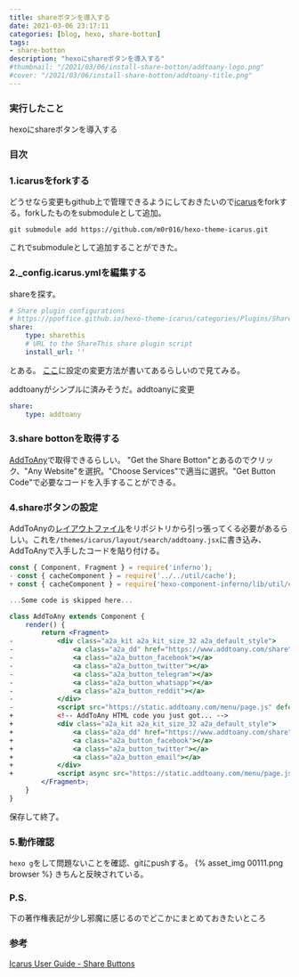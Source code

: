 ```yaml
---
title: shareボタンを導入する
date: 2021-03-06 23:17:11
categories: [blog, hexo, share-botton]
tags:
- share-botton
description: "hexoにshareボタンを導入する"
#thumbnail: "/2021/03/06/install-share-botton/addtoany-logo.png"
#cover: "/2021/03/06/install-share-botton/addtoany-title.png"
---
```


### 実行したこと
hexoにshareボタンを導入する

### 目次
<!-- toc -->

<!-- more -->

### 1.icarusをforkする
どうせなら変更もgithub上で管理できるようにしておきたいので[icarus](https://github.com/ppoffice/hexo-theme-icarus)をforkする。forkしたものをsubmoduleとして追加。
```
git submodule add https://github.com/m0r016/hexo-theme-icarus.git
```
これでsubmoduleとして追加することができた。

### 2._config.icarus.ymlを編集する
shareを探す。
```yml
# Share plugin configurations
# https://ppoffice.github.io/hexo-theme-icarus/categories/Plugins/Share/
share:
    type: sharethis
    # URL to the ShareThis share plugin script
    install_url: ''
```
とある。
[ここ](https://ppoffice.github.io/hexo-theme-icarus/categories/Plugins/Share/)に設定の変更方法が書いてあるらしいので見てみる。

addtoanyがシンプルに済みそうだ。addtoanyに変更
```yml
share:
    type: addtoany
```

### 3.share bottonを取得する
[AddToAny](https://www.addtoany.com/)で取得できるらしい。
"Get the Share Botton"とあるのでクリック、"Any Website"を選択。"Choose Services"で適当に選択。"Get Button Code"で必要なコードを入手することができる。

### 4.shareボタンの設定
AddToAnyの[レイアウトファイル](https://github.com/ppoffice/hexo-component-inferno/blob/0.2.2/src/view/share/addtoany.jsx)をリポジトリから引っ張ってくる必要があるらしい。これを`/themes/icarus/layout/search/addtoany.jsx`に書き込み、AddToAnyで入手したコードを貼り付ける。
```jsx
const { Component, Fragment } = require('inferno');
- const { cacheComponent } = require('../../util/cache');
+ const { cacheComponent } = require('hexo-component-inferno/lib/util/cache');

...Some code is skipped here...

class AddToAny extends Component {
    render() {
        return <Fragment>
-           <div class="a2a_kit a2a_kit_size_32 a2a_default_style">
-               <a class="a2a_dd" href="https://www.addtoany.com/share"></a>
-               <a class="a2a_button_facebook"></a>
-               <a class="a2a_button_twitter"></a>
-               <a class="a2a_button_telegram"></a>
-               <a class="a2a_button_whatsapp"></a>
-               <a class="a2a_button_reddit"></a>
-           </div>
-           <script src="https://static.addtoany.com/menu/page.js" defer={true}></script>
+           <!-- AddToAny HTML code you just got... -->
+           <div class="a2a_kit a2a_kit_size_32 a2a_default_style">
+               <a class="a2a_dd" href="https://www.addtoany.com/share"></a>
+               <a class="a2a_button_facebook"></a>
+               <a class="a2a_button_twitter"></a>
+               <a class="a2a_button_email"></a>
+           </div>
+           <script async src="https://static.addtoany.com/menu/page.js"></script>
        </Fragment>;
    }
}
```
保存して終了。

### 5.動作確認
`hexo g`をして問題ないことを確認、gitにpushする。
{% asset_img 00111.png browser %}
きちんと反映されている。

### P.S.
下の著作権表記が少し邪魔に感じるのでどこかにまとめておきたいところ

### 参考
[Icarus User Guide - Share Buttons](https://ppoffice.github.io/hexo-theme-icarus/categories/Plugins/Share/)